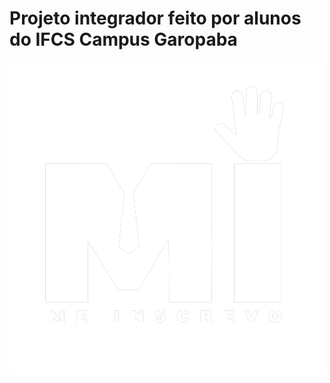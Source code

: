 # Projeto integrador feito por alunos do IFCS Campus Garopaba
![Logo do Meu Repositório](imagens/MI_legenda_branco.png)